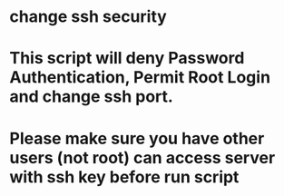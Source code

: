 # change ssh security

# This script will deny Password Authentication, Permit Root Login and change ssh port.
# Please make sure you have other users (not root) can access server with ssh key before run script 
